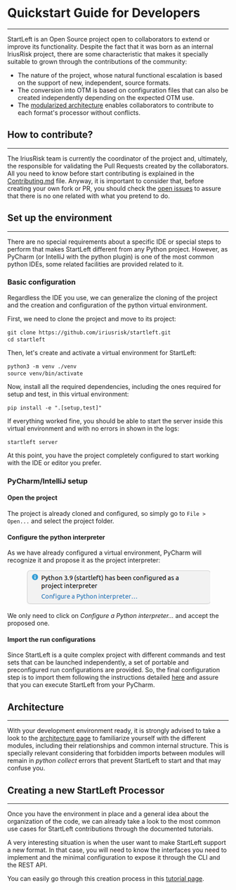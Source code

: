 # Quickstart Guide for Developers

---

StartLeft is an Open Source project open to collaborators to extend or improve its functionality. Despite the fact that 
it was born as an internal IriusRisk project, there are some characteristic that makes it specially suitable to grown 
through the contributions of the community:
* The nature of the project, whose natural functional escalation is based on the support of new, independent, source formats.
* The conversion into OTM is based on configuration files that can also be created independently depending on the expected
  OTM use.
* The [modularized architecture](Architecture.md) enables collaborators to contribute to each format's processor without conflicts.

## How to contribute?

---
The IriusRisk team is currently the coordinator of the project and, ultimately, the responsible for validating the Pull Requests
created by the collaborators. All you need to know before start contributing is explained in the [Contributing.md](../../Contributing.md) 
file. Anyway, it is important to consider that, before creating your own fork or PR, you should check the 
[open issues](https://github.com/iriusrisk/startleft/issues) to assure that there is no one related with what you pretend to do.

## Set up the environment

---
There are no special requirements about a specific IDE or special steps to perform that makes StartLeft different from any
Python project. However, as PyCharm (or IntelliJ with the python plugin) is one of the most common python IDEs, some related 
facilities are provided related to it.

### Basic configuration
Regardless the IDE you use, we can generalize the cloning of the project and the creation and configuration of the python virtual 
environment.

First, we need to clone the project and move to its project:
```shell
git clone https://github.com/iriusrisk/startleft.git
cd startleft
```

Then, let's create and activate a virtual environment for StartLeft:
```shell
python3 -m venv ./venv
source venv/bin/activate
```

Now, install all the required dependencies, including the ones required for setup and test, in this virtual environment:
```shell
pip install -e ".[setup,test]"
```

If everything worked fine, you should be able to start the server inside this virtual environment and with no errors in 
shown in the logs:
```shell
startleft server
```

At this point, you have the project completely configured to start working with the IDE or editor you prefer.

### PyCharm/IntelliJ setup

#### Open the project
The project is already cloned and configured, so simply go to `File > Open...` and select the
project folder.

#### Configure the python interpreter
As we have already configured a virtual environment, PyCharm will recognize it and propose it as the project interpreter:

<p align="center"><img src="../images/interpreter.png"></p>

We only need to click on _Configure a Python interpreter..._ and accept the proposed one.

#### Import the run configurations
Since StartLeft is a quite complex project with different commands and test sets that can be launched independently, 
a set of portable and preconfigured run configurations are provided. So, the final configuration step is to import them
following the instructions detailed [here](Run-Configurations.md) and assure that you can execute StartLeft from your PyCharm.

## Architecture

---
With your development environment ready, it is strongly advised to take a look to the [architecture page](Architecture.md)
to familiarize yourself with the different modules, including their relationships and common internal structure. This is
specially relevant considering that forbidden imports between modules will remain in _python collect_ errors that prevent 
StartLeft to start and that may confuse you.

## Creating a new StartLeft Processor

---
Once you have the environment in place and a general idea about the organization of the code, we can already take a look 
to the most common use cases for StartLeft contributions through the documented tutorials.

A very interesting situation is when the user want to make StartLeft support a new format. In that case, you will need to 
know the interfaces you need to implement and the minimal configuration to expose it through the CLI and the REST API.

You can easily go through this creation process in this [tutorial page](tutorials/Create-a-new-StartLeft-Processor.md).

